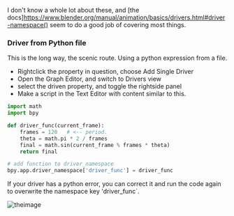 I don't know a whole lot about these, and [the docs]https://www.blender.org/manual/animation/basics/drivers.html#driver-namespace() seem to do a good job of covering most things.

### Driver from Python file

This is the long way, the scenic route. Using a python expression from a file.

- Rightclick the property in question, choose Add Single Driver
- Open the Graph Editor, and switch to Drivers view
- select the driven property, and toggle the rightside panel
- Make a script in the Text Editor with content similar to this.

```python
import math
import bpy

def driver_func(current_frame):
    frames = 120   # <-- period.
    theta = math.pi * 2 / frames
    final = math.sin(current_frame % frames * theta)
    return final

# add function to driver_namespace
bpy.app.driver_namespace['driver_func'] = driver_func

```
If your driver has a python error, you can correct it and run the code again to overwrite 
the namespace key 'driver_func`. 


![theimage](https://cloud.githubusercontent.com/assets/619340/10715506/092e8798-7b19-11e5-9570-421515d8849f.png)